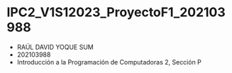 # IPC2_V1S12023_ProyectoF1_202103988
- RAÚL DAVID YOQUE SUM
- 202103988
- Introducción a la Programación de Computadoras 2, Sección P